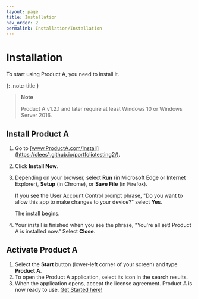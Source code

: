 ```yaml
---
layout: page
title: Installation
nav_order: 2
permalink: Installation/Installation
---
```

# Installation

To start using Product A, you need to install it. 

{: .note-title }
>**Note**
>
>Product A v1.2.1 and later require at least Windows 10 or Windows Server 2016.
>

## Install Product A

1. Go to [www.ProductA.com/Install](https://clees1.github.io/portfoliotesting2/).
2. Click **Install Now**.
3. Depending on your browser, select **Run** (in Microsoft Edge or Internet Explorer), **Setup** (in Chrome), or **Save File** (in Firefox).

    If you see the User Account Control prompt phrase, "Do you want to allow this app to make changes to your device?" select **Yes**.

    The install begins.
4. Your install is finished when you see the phrase, "You're all set! Product A is installed now." Select **Close**.

## Activate Product A

1. Select the **Start** button (lower-left corner of your screen) and type **Product A**.
2. To open the Product A application, select its icon in the search results.
3. When the application opens, accept the license agreement. Product A is now ready to use. [Get Started here!](../QuickStart/QuickStart)